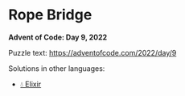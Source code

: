 # Rope Bridge

**Advent of Code: Day 9, 2022**

Puzzle text: <https://adventofcode.com/2022/day/9>

Solutions in other languages:

- [💧 Elixir](../../../elixir/lib/2022/09_rope_bridge/README.md)
